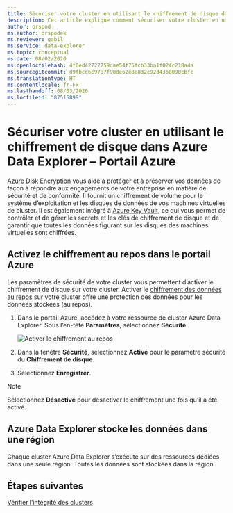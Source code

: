 ```yaml
---
title: Sécuriser votre cluster en utilisant le chiffrement de disque dans Azure Data Explorer – Portail Azure
description: Cet article explique comment sécuriser votre cluster en utilisant le chiffrement de disque dans Azure Data Explorer au sein du portail Azure.
author: orspod
ms.author: orspodek
ms.reviewer: gabil
ms.service: data-explorer
ms.topic: conceptual
ms.date: 08/02/2020
ms.openlocfilehash: 4f0ed42727759dae54f75fcb33ba1f024c218a4a
ms.sourcegitcommit: d9fbcd6c9787f90de62e8e832c92d43b8090cbfc
ms.translationtype: HT
ms.contentlocale: fr-FR
ms.lasthandoff: 08/03/2020
ms.locfileid: "87515899"
---
```

# <a name="secure-your-cluster-using-disk-encryption-in-azure-data-explorer---azure-portal"></a>Sécuriser votre cluster en utilisant le chiffrement de disque dans Azure Data Explorer – Portail Azure

[Azure Disk Encryption](/azure/security/azure-security-disk-encryption-overview) vous aide à protéger et à préserver vos données de façon à répondre aux engagements de votre entreprise en matière de sécurité et de conformité. Il fournit un chiffrement de volume pour le système d’exploitation et les disques de données de vos machines virtuelles de cluster. Il est également intégré à [Azure Key Vault](/azure/key-vault/), ce qui vous permet de contrôler et de gérer les secrets et les clés de chiffrement de disque et de garantir que toutes les données figurant sur les disques des machines virtuelles sont chiffrées. 
  
## <a name="enable-encryption-at-rest-in-the-azure-portal"></a>Activez le chiffrement au repos dans le portail Azure
  
Les paramètres de sécurité de votre cluster vous permettent d’activer le chiffrement de disque sur votre cluster. Activer le [chiffrement des données au repos](/azure/security/fundamentals/encryption-atrest) sur votre cluster offre une protection des données pour les données stockées (au repos). 

1. Dans le portail Azure, accédez à votre ressource de cluster Azure Data Explorer. Sous l’en-tête **Paramètres**, sélectionnez **Sécurité**. 

    ![Activer le chiffrement au repos](media/manage-cluster-security/security-encryption-at-rest.png)

1. Dans la fenêtre **Sécurité**, sélectionnez **Activé** pour le paramètre sécurité du **Chiffrement de disque**. 

1. Sélectionnez **Enregistrer**.
 
> [!NOTE]
> Sélectionnez **Désactivé** pour désactiver le chiffrement une fois qu’il a été activé.

## <a name="azure-data-explorer-stores-data-within-a-region"></a>Azure Data Explorer stocke les données dans une région

Chaque cluster Azure Data Explorer s’exécute sur des ressources dédiées dans une seule région. Toutes les données sont stockées dans la région. 

## <a name="next-steps"></a>Étapes suivantes

[Vérifier l’intégrité des clusters](check-cluster-health.md)
